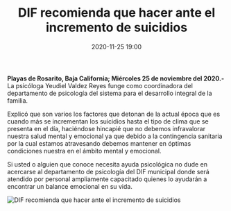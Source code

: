 ﻿---
layout: blog
title:  "DIF recomienda que hacer ante el incremento de suicidios"
date:  2020-11-25 19:00
categories: rosarito
permalink: /:categories/:title:output_ext
image: /img/cnr/dif.jpg
autor: 
---

**Playas de Rosarito, Baja California; Miércoles 25 de noviembre del 2020.-** La psicóloga Yeudiel Valdez Reyes funge como coordinadora del departamento de psicología del sistema para el desarrollo integral de la familia.

Explicó que son varios los factores que detonan de la actual época que es cuando más se incrementan los suicidios hasta el tipo de clima que se presenta en el día, haciéndose hincapié que no debemos infravalorar nuestra salud mental y emocional ya que debido a la contingencia sanitaria por la cual estamos atravesando debemos mantener en óptimas condiciones nuestra en el ámbito mental y emocional.

Si usted o alguien que conoce necesita ayuda psicológica no dude en acercarse al departamento de psicología del DIF municipal donde será atendido por personal ampliamente capacitado quienes lo ayudarán a encontrar un balance emocional en su vida.

<div id="carouselExampleSlidesOnly" class="carousel slide" data-ride="carousel">
  <div class="carousel-inner">
    <div class="carousel-item active">
       <img class="d-block w-100" src="/img/cnr/dif.jpg" loading="lazy"  alt="DIF recomienda que hacer ante el incremento de suicidios">
    </div>           
  </div>
</div>